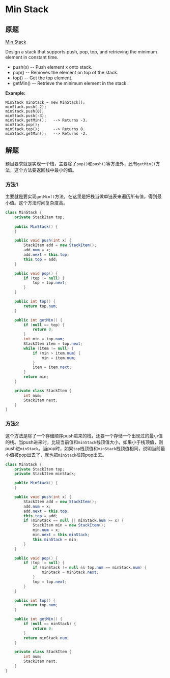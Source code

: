 # Min Stack 

## 原题

[Min Stack ](https://leetcode.com/explore/interview/card/top-interview-questions-easy/98/design/562/)

Design a stack that supports push, pop, top, and retrieving the minimum element in constant time.

- push(x) -- Push element x onto stack.
- pop() -- Removes the element on top of the stack.
- top() -- Get the top element.
- getMin() -- Retrieve the minimum element in the stack.

**Example:**

```
MinStack minStack = new MinStack();
minStack.push(-2);
minStack.push(0);
minStack.push(-3);
minStack.getMin();   --> Returns -3.
minStack.pop();
minStack.top();      --> Returns 0.
minStack.getMin();   --> Returns -2.
```

## 解题

题目要求就是实现一个栈，主要除了`pop()`和`push()`等方法外，还有`getMin()`方法，这个方法要返回栈中最小的值。

### 方法1

主要就是要实现`getMin()`方法，在这里是把栈当做单链表来遍历所有值，得到最小值。这个方法时间复杂度高。

```java
class MinStack {
	private StackItem top;
    
	public MinStack() {
	}

	public void push(int x) {
		StackItem add = new StackItem();
		add.num = x;
		add.next = this.top;
		this.top = add;
	}

	public void pop() {
		if (top != null) {
			top = top.next;
		}
	}

	public int top() {
		return top.num;
	}

	public int getMin() {
		if (null == top) {
			return 0;
		}
		int min = top.num;
		StackItem item = top.next;
		while (item != null) {
			if (min > item.num) {
				min = item.num;
			}
			item = item.next;
		}
		return min;
	}

	private class StackItem {
		int num;
		StackItem next;
	}
}
```

### 方法2 

这个方法是除了一个存储顺序push进来的栈，还要一个存储一个出现过的最小值的栈。当push进来时，比较当前值和`minStack`栈顶值大小，如果小于栈顶值，则push进`minStack`。当pop时，如果`top`栈顶值和`minStack`栈顶值相同，说明当前最小值被pop出去了，就也把`minStack`栈顶pop出去。

```java
class MinStack {
	private StackItem top;
	private StackItem minStack;

	public MinStack() {
	}

	public void push(int x) {
		StackItem add = new StackItem();
		add.num = x;
		add.next = this.top;
		this.top = add;
		if (minStack == null || minStack.num >= x) {
			StackItem min = new StackItem();
			min.num = x;
			min.next = this.minStack;
			this.minStack = min;
		}
	}

	public void pop() {
		if (top != null) {
			if (minStack != null && top.num == minStack.num) {
				minStack = minStack.next;
			}
			top = top.next;
		}
	}

	public int top() {
		return top.num;
	}

	public int getMin() {
		if (null == minStack) {
			return 0;
		}
		return minStack.num;
	}

	private class StackItem {
		int num;
		StackItem next;
	}
}
```



